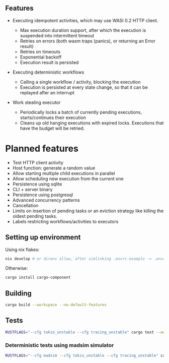 ## Features
* Executing idempotent activities, which may use WASI 0.2 HTTP client.
    * Max execution duration support, after which the execution is suspended into intermittent timeout
    * Retries on errors (both wasm traps (panics), or returning an Error result)
    * Retries on timeouts
    * Exponential backoff
    * Execution result is persisted

* Executing deterministic workflows
    * Calling a single workflow / activity, blocking the execution
    * Execution is persisted at every state change, so that it can be replayed after an interrupt

* Work stealing executor
    * Periodically locks a batch of currently pending executions, starts/continues their execution
    * Cleans up old hanging executions with expired locks. Executions that have the budget will be retried.

# Planned features
* Test HTTP client activity
* Host function: generate a random value
* Allow starting multiple child executions in parallel
* Allow scheduling new execution from the current one
* Persistence using sqlite
* CLI + server binary
* Persistence using postgresql
* Advanced concurrency patterns
* Cancellation
* Limits on insertion of pending tasks or an eviction strategy like killing the oldest pending tasks.
* Labels restricting workflows/activities to executors

## Setting up environment
Using nix flakes:
```sh
nix develop # or direnv allow, after simlinking .envrc-example -> .envrc
```
Otherwise:
```sh
cargo install cargo-component
```

## Building
```sh
cargo build --workspace --no-default-features
```

## Tests
```sh
RUSTFLAGS="--cfg tokio_unstable --cfg tracing_unstable" cargo test --workspace
```

### Deterministic tests using madsim simulator
```sh
RUSTFLAGS="--cfg madsim --cfg tokio_unstable --cfg tracing_unstable" cargo test --workspace
```

